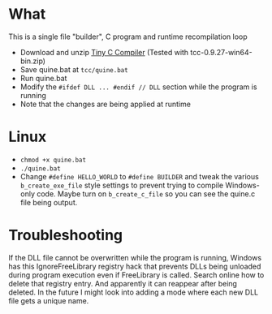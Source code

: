 # What
This is a single file "builder", C program and runtime recompilation loop
* Download and unzip [Tiny C Compiler](http://download.savannah.gnu.org/releases/tinycc/) (Tested with tcc-0.9.27-win64-bin.zip)
* Save quine.bat at `tcc/quine.bat`
* Run quine.bat
* Modify the `#ifdef DLL ... #endif // DLL` section while the program is running
* Note that the changes are being applied at runtime

# Linux
* `chmod +x quine.bat`
* `./quine.bat`
* Change `#define HELLO_WORLD` to `#define BUILDER` and tweak the various `b_create_exe_file` style settings to prevent trying to compile Windows-only code. Maybe turn on `b_create_c_file` so you can see the quine.c file being output.

# Troubleshooting
If the DLL file cannot be overwritten while the program is running, Windows has this IgnoreFreeLibrary registry hack that prevents DLLs being unloaded during program execution even if FreeLibrary is called. Search online how to delete that registry entry. And apparently it can reappear after being deleted. In the future I might look into adding a mode where each new DLL file gets a unique name.
